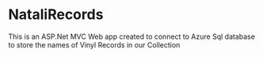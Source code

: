 # NataliRecords
 This is an ASP.Net MVC Web app created to connect to Azure Sql database to store the names of Vinyl Records in our Collection
